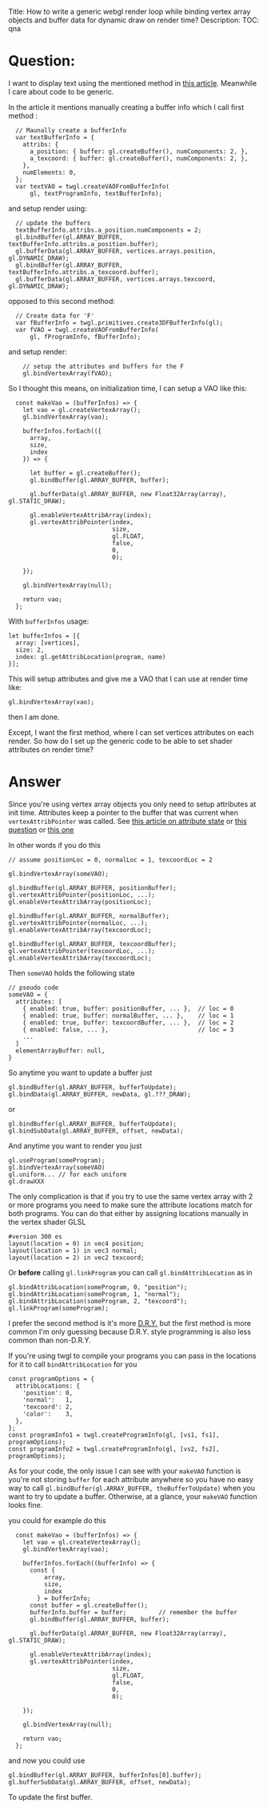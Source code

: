 Title: How to write a generic webgl render loop while binding vertex array objects and buffer data for dynamic draw on render time?
Description:
TOC: qna

# Question:

I want to display text using the mentioned method in [this article](https://webgl2fundamentals.org/webgl/lessons/webgl-text-glyphs.html). Meanwhile I care about code to be generic.

In the article it mentions manually creating a buffer info which I call first method :

      // Maunally create a bufferInfo
      var textBufferInfo = {
        attribs: {
          a_position: { buffer: gl.createBuffer(), numComponents: 2, },
          a_texcoord: { buffer: gl.createBuffer(), numComponents: 2, },
        },
        numElements: 0,
      };
      var textVAO = twgl.createVAOFromBufferInfo(
          gl, textProgramInfo, textBufferInfo);


and setup render using:

      // update the buffers
      textBufferInfo.attribs.a_position.numComponents = 2;
      gl.bindBuffer(gl.ARRAY_BUFFER, textBufferInfo.attribs.a_position.buffer);
      gl.bufferData(gl.ARRAY_BUFFER, vertices.arrays.position, gl.DYNAMIC_DRAW);
      gl.bindBuffer(gl.ARRAY_BUFFER, textBufferInfo.attribs.a_texcoord.buffer);
      gl.bufferData(gl.ARRAY_BUFFER, vertices.arrays.texcoord, gl.DYNAMIC_DRAW);

opposed to this second method:

      // Create data for 'F'
      var fBufferInfo = twgl.primitives.create3DFBufferInfo(gl);
      var fVAO = twgl.createVAOFromBufferInfo(
          gl, fProgramInfo, fBufferInfo);

and setup render: 

        // setup the attributes and buffers for the F
        gl.bindVertexArray(fVAO);


So I thought this means, on initialization time, I can setup a VAO like this:

      const makeVao = (bufferInfos) => {
        let vao = gl.createVertexArray();
        gl.bindVertexArray(vao);
    
        bufferInfos.forEach(({
          array,
          size,
          index
        }) => {
    
          let buffer = gl.createBuffer();
          gl.bindBuffer(gl.ARRAY_BUFFER, buffer);
    
          gl.bufferData(gl.ARRAY_BUFFER, new Float32Array(array), gl.STATIC_DRAW);
    
          gl.enableVertexAttribArray(index);
          gl.vertexAttribPointer(index,
                                 size,
                                 gl.FLOAT,
                                 false,
                                 0,
                                 0);
    
        });
    
        gl.bindVertexArray(null);
    
        return vao;
      };

With `bufferInfos` usage:

    let bufferInfos = [{
      array: [vertices],
      size: 2,
      index: gl.getAttribLocation(program, name) 
    }];

This will setup attributes and give me a VAO that I can use at render time like:

    gl.bindVertexArray(vao);

then I am done. 


Except, I want the first method, where I can set vertices attributes on each render. So how do I set up the generic code to be able to set shader attributes on render time?

# Answer

Since you're using vertex array objects you only need to setup attributes at init time. Attributes keep a pointer to the buffer that was current when `vertexAttribPointer` was called. See [this article on attribute state](https://webgl2fundamentals.org/webgl/lessons/webgl-attributes.html) or [this question](https://stackoverflow.com/a/28641368/128511) or [this one](https://stackoverflow.com/questions/27148273/what-is-the-logic-of-binding-buffers-in-webgl/27164577)

In other words if you do this

```
// assume positionLoc = 0, normalLoc = 1, texcoordLoc = 2

gl.bindVertexArray(someVAO);

gl.bindBuffer(gl.ARRAY_BUFFER, positionBuffer);
gl.vertexAttribPointer(positionLoc, ...);
gl.enableVertexAttribArray(positionLoc);

gl.bindBuffer(gl.ARRAY_BUFFER, normalBuffer);
gl.vertexAttribPointer(normalLoc, ...);
gl.enableVertexAttribArray(texcoordLoc);

gl.bindBuffer(gl.ARRAY_BUFFER, texcoordBuffer);
gl.vertexAttribPointer(texcoordLoc, ...);
gl.enableVertexAttribArray(texcoordLoc);
```

Then `someVAO` holds the following state

```
// pseudo code
someVAO = {
  attributes: [
    { enabled: true, buffer: positionBuffer, ... },  // loc = 0
    { enabled: true, buffer: normalBuffer, ... },    // loc = 1
    { enabled: true, buffer: texcoordBuffer, ... },  // loc = 2
    { enabled: false, ... },                         // loc = 3
    ...
  ]
  elementArrayBuffer: null,  
}
```

So anytime you want to update a buffer just

    gl.bindBuffer(gl.ARRAY_BUFFER, bufferToUpdate);
    gl.bindData(gl.ARRAY_BUFFER, newData, gl.???_DRAW);

or

    gl.bindBuffer(gl.ARRAY_BUFFER, bufferToUpdate);
    gl.bindSubData(gl.ARRAY_BUFFER, offset, newData);


And anytime you want to render you just

    gl.useProgram(someProgram);
    gl.bindVertexArray(someVAO)
    gl.uniform... // for each uniform
    gl.drawXXX

The only complication is that if you try to use the same vertex array with 2 or more programs you need to make sure the attribute locations match for both programs. You can do that either by assigning locations manually in the vertex shader GLSL

```
#version 300 es
layout(location = 0) in vec4 position;
layout(location = 1) in vec3 normal;
layout(location = 2) in vec2 texcoord;
```

Or **before** calling `gl.linkProgram` you can call `gl.bindAttribLocation` as in

```
gl.bindAttribLocation(someProgram, 0, "position");
gl.bindAttribLocation(someProgram, 1, "normal");
gl.bindAttribLocation(someProgram, 2, "texcoord");
gl.linkProgram(someProgram);
```

I prefer the second method is it's more [D.R.Y.](https://en.wikipedia.org/wiki/Don%27t_repeat_yourself) but the first method is more common I'm only guessing because D.R.Y. style programming is also less common than non-D.R.Y.

If you're using twgl to compile your programs you can pass in the locations for it to call `bindAttribLocation` for you

```
const programOptions = {
  attribLocations: {
    'position': 0,
    'normal':   1,
    'texcoord': 2,
    'color':    3,
  },
};
const programInfo1 = twgl.createProgramInfo(gl, [vs1, fs1], programOptions);
const programInfo2 = twgl.createProgramInfo(gl, [vs2, fs2], programOptions);
```

As for your code, the only issue I can see with your `makeVAO` function is you're not storing `buffer` for each attribute anywhere so you have no easy way to call `gl.bindBuffer(gl.ARRAY_BUFFER, theBufferToUpdate)` when you want to try to update a buffer. Otherwise, at a glance, your `makeVAO` function looks fine.

you could for example do this

```
  const makeVao = (bufferInfos) => {
    let vao = gl.createVertexArray();
    gl.bindVertexArray(vao);

    bufferInfos.forEach((bufferInfo) => {
      const {
          array,
          size,
          index
        } = bufferInfo;
      const buffer = gl.createBuffer();
      bufferInfo.buffer = buffer;         // remember the buffer
      gl.bindBuffer(gl.ARRAY_BUFFER, buffer);

      gl.bufferData(gl.ARRAY_BUFFER, new Float32Array(array), gl.STATIC_DRAW);

      gl.enableVertexAttribArray(index);
      gl.vertexAttribPointer(index,
                             size,
                             gl.FLOAT,
                             false,
                             0,
                             0);

    });

    gl.bindVertexArray(null);

    return vao;
  };
```

and now you could use

    gl.bindBuffer(gl.ARRAY_BUFFER, bufferInfos[0].buffer);
    gl.bufferSubData(gl.ARRAY_BUFFER, offset, newData);

To update the first buffer.
